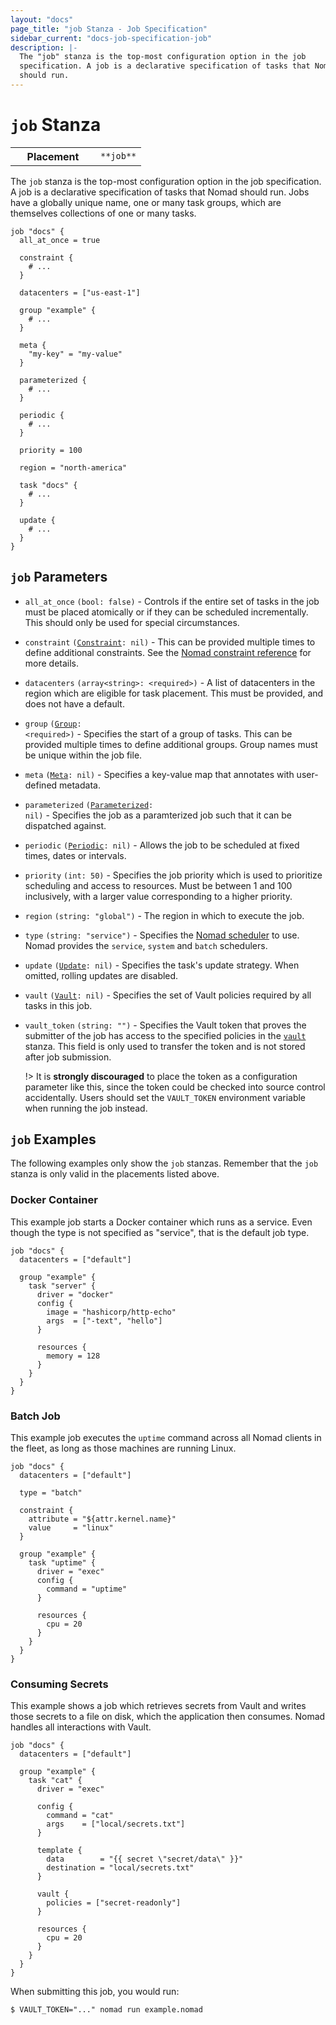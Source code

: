 ```yaml
---
layout: "docs"
page_title: "job Stanza - Job Specification"
sidebar_current: "docs-job-specification-job"
description: |-
  The "job" stanza is the top-most configuration option in the job
  specification. A job is a declarative specification of tasks that Nomad
  should run.
---
```


# `job` Stanza

<table class="table table-bordered table-striped">
  <tr>
    <th width="120">Placement</th>
    <td>
      <code>**job**</code>
    </td>
  </tr>
</table>

The `job` stanza is the top-most configuration option in the job specification.
A job is a declarative specification of tasks that Nomad should run. Jobs have a
globally unique name, one or many task groups, which are themselves collections
of one or many tasks.

```hcl
job "docs" {
  all_at_once = true

  constraint {
    # ...
  }

  datacenters = ["us-east-1"]

  group "example" {
    # ...
  }

  meta {
    "my-key" = "my-value"
  }

  parameterized {
    # ...
  }

  periodic {
    # ...
  }

  priority = 100

  region = "north-america"

  task "docs" {
    # ...
  }

  update {
    # ...
  }
}
```

## `job` Parameters

- `all_at_once` `(bool: false)` - Controls if the entire set of tasks in the job
  must be placed atomically or if they can be scheduled incrementally. This
  should only be used for special circumstances.

- `constraint` <code>([Constraint][constraint]: nil)</code> -
  This can be provided multiple times to define additional constraints. See the
  [Nomad constraint reference](/docs/job-specification/constraint.html) for more
  details.

- `datacenters` `(array<string>: <required>)` - A list of datacenters in the region which are eligible
  for task placement. This must be provided, and does not have a default.

- `group` <code>([Group][group]: \<required\>)</code> - Specifies the start of a
  group of tasks. This can be provided multiple times to define additional
  groups. Group names must be unique within the job file.

- `meta` <code>([Meta][]: nil)</code> - Specifies a key-value map that annotates
  with user-defined metadata.

- `parameterized` <code>([Parameterized][parameterized]: nil)</code> - Specifies
  the job as a paramterized job such that it can be dispatched against.

- `periodic` <code>([Periodic][]: nil)</code> - Allows the job to be scheduled
  at fixed times, dates or intervals.

- `priority` `(int: 50)` - Specifies the job priority which is used to
  prioritize scheduling and access to resources. Must be between 1 and 100
  inclusively, with a larger value corresponding to a higher priority.

- `region` `(string: "global")` - The region in which to execute the job.

- `type` `(string: "service")` - Specifies the  [Nomad scheduler][scheduler] to
  use. Nomad provides the `service`, `system` and `batch` schedulers.

- `update` <code>([Update][update]: nil)</code> - Specifies the task's update
  strategy. When omitted, rolling updates are disabled.

- `vault` <code>([Vault][]: nil)</code> - Specifies the set of Vault policies
  required by all tasks in this job.

- `vault_token` `(string: "")` - Specifies the Vault token that proves the
  submitter of the job has access to the specified policies in the
  [`vault`][vault] stanza. This field is only used to transfer the token and is
  not stored after job submission.

    !> It is **strongly discouraged** to place the token as a configuration
    parameter like this, since the token could be checked into source control
    accidentally. Users should set the `VAULT_TOKEN` environment variable when
    running the job instead.

## `job` Examples

The following examples only show the `job` stanzas. Remember that the
`job` stanza is only valid in the placements listed above.

### Docker Container

This example job starts a Docker container which runs as a service. Even though
the type is not specified as "service", that is the default job type.

```hcl
job "docs" {
  datacenters = ["default"]

  group "example" {
    task "server" {
      driver = "docker"
      config {
        image = "hashicorp/http-echo"
        args  = ["-text", "hello"]
      }

      resources {
        memory = 128
      }
    }
  }
}
```

### Batch Job

This example job executes the `uptime` command across all Nomad clients in the
fleet, as long as those machines are running Linux.

```hcl
job "docs" {
  datacenters = ["default"]

  type = "batch"

  constraint {
    attribute = "${attr.kernel.name}"
    value     = "linux"
  }

  group "example" {
    task "uptime" {
      driver = "exec"
      config {
        command = "uptime"
      }

      resources {
        cpu = 20
      }
    }
  }
}
```

### Consuming Secrets

This example shows a job which retrieves secrets from Vault and writes those
secrets to a file on disk, which the application then consumes. Nomad handles
all interactions with Vault.

```hcl
job "docs" {
  datacenters = ["default"]

  group "example" {
    task "cat" {
      driver = "exec"

      config {
        command = "cat"
        args    = ["local/secrets.txt"]
      }

      template {
        data        = "{{ secret \"secret/data\" }}"
        destination = "local/secrets.txt"
      }

      vault {
        policies = ["secret-readonly"]
      }

      resources {
        cpu = 20
      }
    }
  }
}
```

When submitting this job, you would run:

```
$ VAULT_TOKEN="..." nomad run example.nomad
```

[constraint]: /docs/job-specification/constraint.html "Nomad constraint Job Specification"
[group]: /docs/job-specification/group.html "Nomad group Job Specification"
[meta]: /docs/job-specification/meta.html "Nomad meta Job Specification"
[parameterized]: /docs/job-specification/parameterized.html "Nomad parameterized Job Specification"
[periodic]: /docs/job-specification/periodic.html "Nomad periodic Job Specification"
[task]: /docs/job-specification/task.html "Nomad task Job Specification"
[update]: /docs/job-specification/update.html "Nomad update Job Specification"
[vault]: /docs/job-specification/vault.html "Nomad vault Job Specification"
[scheduler]: /docs/runtime/schedulers.html "Nomad Scheduler Types"
